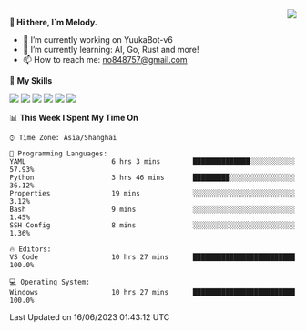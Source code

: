 <a href="#">
  <img align="right" src="https://github-readme-stats.vercel.app/api?username=melodyyuuka&count_private=true&show_icons=true" />
</a>

**👋 Hi there, I`m Melody.**

- 🔭 I’m currently working on YuukaBot-v6
- 🌱 I’m currently learning: AI, Go, Rust and more!
- 📫 How to reach me: no848757@gmail.com

🌟 **My Skills** 

![](https://img.shields.io/badge/-Python-3e74a2?style=flat-square&logo=Python&logoColor=fff)
![](https://img.shields.io/badge/-Java-007396?style=flat-square&logo=OpenJDK&logoColor=fff)
![](https://img.shields.io/badge/-Node.js-339933?style=flat-square&logo=Node.js&logoColor=fff)
![](https://img.shields.io/badge/-Git-f05032?style=flat-square&logo=git&logoColor=fff)
![](https://img.shields.io/badge/-PostgreSQL-4169e1?style=flat-square&logo=PostgreSQL&logoColor=fff)
![](https://img.shields.io/badge/-VSCode-007acc?style=flat-square&logo=Visual-Studio-Code&logoColor=fff)


<!--START_SECTION:waka-->
📊 **This Week I Spent My Time On** 

```text
⌚︎ Time Zone: Asia/Shanghai

💬 Programming Languages: 
YAML                     6 hrs 3 mins        ██████████████░░░░░░░░░░░   57.93% 
Python                   3 hrs 46 mins       █████████░░░░░░░░░░░░░░░░   36.12% 
Properties               19 mins             ░░░░░░░░░░░░░░░░░░░░░░░░░   3.12% 
Bash                     9 mins              ░░░░░░░░░░░░░░░░░░░░░░░░░   1.45% 
SSH Config               8 mins              ░░░░░░░░░░░░░░░░░░░░░░░░░   1.36%

🔥 Editors: 
VS Code                  10 hrs 27 mins      █████████████████████████   100.0%

💻 Operating System: 
Windows                  10 hrs 27 mins      █████████████████████████   100.0%

```


 Last Updated on 16/06/2023 01:43:12 UTC
<!--END_SECTION:waka-->
